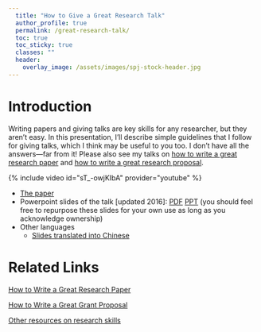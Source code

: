 ```yaml
---
  title: "How to Give a Great Research Talk"
  author_profile: true
  permalink: /great-research-talk/
  toc: true
  toc_sticky: true
  classes: ""
  header:
    overlay_image: /assets/images/spj-stock-header.jpg
---
```


# Introduction

Writing papers and giving talks are key skills for any researcher, but they aren’t easy. In this presentation, I’ll describe simple guidelines that I follow for giving talks, which I think may be useful to you too. I don’t have all the answers—far from it! Please also see my talks on [how to write a great research paper](../great-research-paper/) and [how to write a great research proposal](../great-grant-proposal/).

{% include video id="sT_-owjKIbA" provider="youtube" %}

* [The paper](../assets/pdfs/giving-a-talk.pdf)
* Powerpoint slides of the talk [updated 2016]: [PDF](https://www.microsoft.com/en-us/research/uploads/prod/2016/07/How-to-give-a-great-research-talk.pdf) [PPT](https://www.microsoft.com/en-us/research/uploads/prod/2016/08/How-to-give-a-great-research-talk.pptx) (you should feel free to repurpose these slides for your own use as long as you acknowledge ownership)
* Other languages
  * [Slides translated into Chinese](https://speakerdeck.com/audreyt/ru-he-zuo-ci-liang-hao-de-yan-jiu-yan-jiang)

# Related Links

[How to Write a Great Research Paper](../great-research-paper/)

[How to Write a Great Grant Proposal](../great-grant-proposal/)

[Other resources on research skills](../research-skills/)

